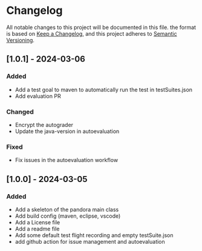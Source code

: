 # Changelog 

All notable changes to this project will be documented in this file.
the format is based on [Keep a Changelog](https://keepachangelog.com/en/1.0.0/),
and this project adheres to [Semantic Versioning](https://semver.org/spec/v2.0.0.html).
## [1.0.1] - 2024-03-06

### Added

- Add a test goal to maven to automatically run the test in testSuites.json
- Add evaluation PR

### Changed

- Encrypt the autograder
- Update the java-version in autoevaluation

### Fixed

- Fix issues in the autoevaluation workflow

## [1.0.0] - 2024-03-05

### Added

- Add a skeleton of the pandora main class
- Add build config (maven, eclipse, vscode)
- Add a License file
- Add a readme file
- Add some default test flight recording and empty testSuite.json
- add github action for issue management and autoevaluation
